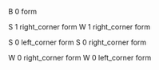 





B 0 form






S 1 right_corner form
W 1 right_corner form

S 0 left_corner form
S 0 right_corner form

W 0 right_corner form
W 0 left_corner form


